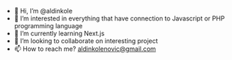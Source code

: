 - 👋 Hi, I’m @aldinkole
- 👀 I’m interested in everything that have connection to Javascript or PHP programming language
- 🌱 I’m currently learning Next.js
- 💞️ I’m looking to collaborate on interesting project
- 📫 How to reach me? aldinkolenovic@gmail.com

<!---
aldinkole/aldinkole is a ✨ special ✨ repository because its `README.md` (this file) appears on your GitHub profile.
You can click the Preview link to take a look at your changes.
--->
